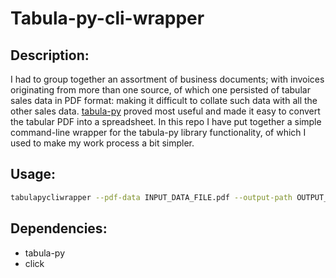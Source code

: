 # Tabula-py-cli-wrapper

## Description:

I had to group together an assortment of business documents; with invoices originating from more than one source, of which one persisted of tabular sales data in PDF format: making it difficult to collate such data with all the other sales data. [tabula-py](https://tabula-py.readthedocs.io/en/latest/) proved most useful and made it easy to convert the tabular PDF into a spreadsheet. In this repo I have put together a simple command-line wrapper for the tabula-py library functionality, of which I used to make my work process a bit simpler.

## Usage:

```sh
tabulapycliwrapper --pdf-data INPUT_DATA_FILE.pdf --output-path OUTPUT_DATA.csv --page 2
```

## Dependencies:

- tabula-py
- click
